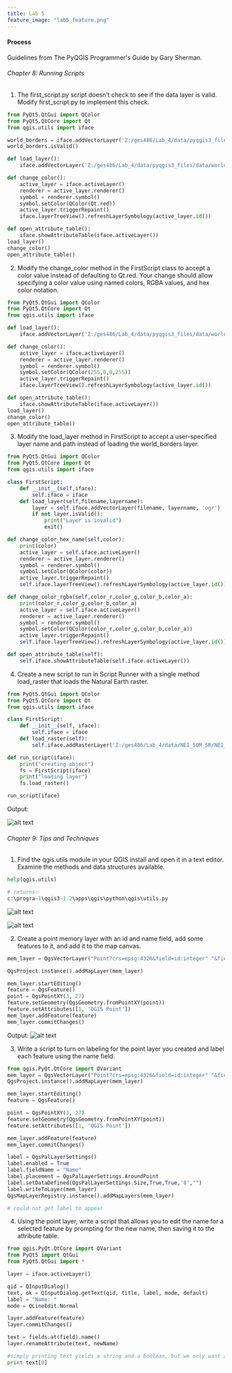 ```yaml
---
title: Lab 5
feature_image: "lab5_feature.png"
---
```


#### Process
Guidelines from The PyQGIS Programmer's Guide by Gary Sherman.

###### Chapter 8: Running Scripts

1. The first_script.py script doesn’t check to see if the data layer is valid.
Modify first_script.py to implement this check.

```python
from PyQt5.QtGui import QColor
from PyQt5.QtCore import Qt
from qgis.utils import iface

world_borders = iface.addVectorLayer('Z:/ges486/Lab_4/data/pyqgis3_files/data/world_borders.shp', 'world_borders', 'ogr')
world_borders.isValid()

def load_layer():
    iface.addVectorLayer('Z:/ges486/Lab_4/data/pyqgis3_files/data/world_borders.shp', 'world_borders', 'ogr')

def change_color():
    active_layer = iface.activeLayer()
    renderer = active_layer.renderer()
    symbol = renderer.symbol()
    symbol.setColor(QColor(Qt.red))
    active_layer.triggerRepaint()
    iface.layerTreeView().refreshLayerSymbology(active_layer.id())

def open_attribute_table():
    iface.showAttributeTable(iface.activeLayer())
load_layer()
change_color()
open_attribute_table()
```

2. Modify the change_color method in the FirstScript class to accept a color value
instead of defaulting to Qt.red. Your change should allow specifying a color value
using named colors, RGBA values, and hex color notation.

```python
from PyQt5.QtGui import QColor
from PyQt5.QtCore import Qt
from qgis.utils import iface

def load_layer():
    iface.addVectorLayer('Z:/ges486/Lab_4/data/pyqgis3_files/data/world_borders.shp', 'world_borders', 'ogr')

def change_color():
    active_layer = iface.activeLayer()
    renderer = active_layer.renderer()
    symbol = renderer.symbol()
    symbol.setColor(QColor(255,0,0,255))
    active_layer.triggerRepaint()
    iface.layerTreeView().refreshLayerSymbology(active_layer.id())

def open_attribute_table():
    iface.showAttributeTable(iface.activeLayer())
load_layer()
change_color()
open_attribute_table()
```

3. Modify the load_layer method in FirstScript to accept a user-specified layer name
and path instead of loading the world_borders layer.

```python
from PyQt5.QtGui import QColor
from PyQt5.QtCore import Qt
from qgis.utils import iface

class FirstScript:
    def __init__(self,iface):
        self.iface = iface
    def load_layer(self,filename,layername):
        layer = self.iface.addVectorLayer(filename, layername, 'ogr')
        if not layer.isValid():
            print("Layer is invalid")
            exit()

def change_color_hex_name(self,color):
    print(color)
    active_layer = self.iface.activeLayer()
    renderer = active_layer.renderer()
    symbol = renderer.symbol()
    symbol.setColor(QColor(color))
    active_layer.triggerRepaint()
    self.iface.layerTreeView().refreshLayerSymbology(active_layer.id())

def change_color_rgba(self,color_r,color_g,color_b,color_a):
    print(color_r,color_g,color_b,color_a)
    active_layer = self.iface.activeLayer()
    renderer = active_layer.renderer()
    symbol = renderer.symbol()
    symbol.setColor(QColor(color_r,color_g,color_b,color_a))
    active_layer.triggerRepaint()
    self.iface.layerTreeView().refreshLayerSymbology(active_layer.id())

def open_attribute_table(self):
    self.iface.showAttributeTable(self.iface.activeLayer())
```

4. Create a new script to run in Script Runner with a
single method load_raster that loads the Natural Earth raster.

```python
from PyQt5.QtGui import QColor
from PyQt5.QtCore import Qt
from qgis.utils import iface

class FirstScript:
    def __init__(self, iface):
        self.iface = iface
    def load_raster(self):
        self.iface.addRasterLayer('Z:/ges486/Lab_4/data/NE1_50M_SR/NE1_50M_SR.tif', 'NE1_50M_SR')

def run_script(iface):
    print("creating object")
    fs = FirstScript(iface)
    print("loading layer")
    fs.load_raster()

run_script(iface)
```

Output:

![alt text](https://chricha1.github.io/Ch8Ex4.PNG)

###### Chapter 9: Tips and Techniques

1. Find the qgis.utils module in your QGIS install and open it in a text editor.
Examine the methods and data structures available.

```python
help(qgis.utils)

# returns:
c:\progra~1\qgis3~1.2\apps\qgis\python\qgis\utils.py
```

![alt text](https://chricha1.github.io/Ch9Ex1.PNG)

![alt text](https://chricha1.github.io/Ch9Ex1-2.PNG)

2. Create a point memory layer with an id and name field,
add some features to it, and add it to the map canvas.

```python
mem_layer = QgsVectorLayer("Point?crs=epsg:4326&field=id:integer" "&field=road_name:string&index=yes", "Points", "memory")

QgsProject.instance().addMapLayer(mem_layer)

mem_layer.startEditing()
feature = QgsFeature()
point = QgsPointXY(3, 27)
feature.setGeometry(QgsGeometry.fromPointXY(point))
feature.setAttributes([1, 'QGIS Point'])
mem_layer.addFeature(feature)
mem_layer.commitChanges()
```

Output:
![alt text](https://chricha1.github.io/Ch9Ex2.PNG)

3. Write a script to turn on labeling for the point layer you created
and label each feature using the name field.

```python
from qgis.PyQt.QtCore import QVariant
mem_layer = QgsVectorLayer("Point?crs=epsg:4326&field=id:integer" "&field=road_name:string&index=yes", "Points", "memory")
QgsProject.instance().addMapLayer(mem_layer)

mem_layer.startEditing()
feature = QgsFeature()

point = QgsPointXY(3, 27)
feature.setGeometry(QgsGeometry.fromPointXY(point))
feature.setAttributes([1, 'QGIS Point'])

mem_layer.addFeature(feature)
mem_layer.commitChanges()

label = QgsPalLayerSettings()
label.enabled = True
label.fieldName = "Name"
label.placement = QgsPalLayerSettings.AroundPoint
label.setDataDefined(QgsPalLayerSettings.Size,True,True,'8',"")
label.writeToLayer(mem_layer)
QgsMapLayerRegistry.instance().addMapLayers(mem_layer)

# could not get label to appear
```

4. Using the point layer, write a script that allows you to edit
the name for a selected feature by prompting for the new name,
then saving it to the attribute table.

```python
from qgis.PyQt.QtCore import QVariant
from PyQt5 import QtGui
from PyQt5.QtGui import *

layer = iface.activeLayer()

qid = QInputDialog()
text, ok = QInputDialog.getText(qid, title, label, mode, default)
label = "Name: "
mode = QLineEdit.Normal

layer.addFeature(feature)
layer.commitChanges()

text = fields.at(field).name()
layer.renameAttribute(text, newName)

#simply printing text yields a string and a boolean, but we only want a string
print text[0]
```
